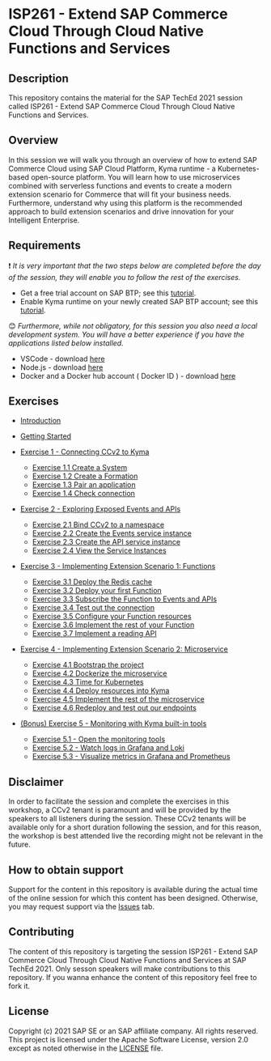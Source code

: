 # ISP261 - Extend SAP Commerce Cloud Through Cloud Native Functions and Services

## Description

This repository contains the material for the SAP TechEd 2021 session called ISP261 - Extend SAP Commerce Cloud Through Cloud Native Functions and Services.

## Overview

In this session we will walk you through an overview of how to extend SAP Commerce Cloud using SAP Cloud Platform, Kyma runtime - a Kubernetes-based open-source platform. You will learn how to use microservices combined with serverless functions and events to create a modern extension scenario for Commerce that will fit your business needs. Furthermore, understand why using this platform is the recommended approach to build extension scenarios and drive innovation for your Intelligent Enterprise.

## Requirements

❗ _It is very important that the two steps below are completed before the day of the session, they will enable you to follow the rest of the exercises._

- Get a free trial account on SAP BTP; see this [tutorial](https://developers.sap.com/tutorials/hcp-create-trial-account.html).
- Enable Kyma runtime on your newly created SAP BTP account; see this [tutorial](https://developers.sap.com/tutorials/cp-kyma-getting-started.html).

😊 _Furthermore, while not obligatory, for this session you also need a local development system. You will have a better experience if you have the applications listed below installed._

- VSCode - download [here](https://code.visualstudio.com/)
- Node.js - download [here](https://nodejs.org/en/download/)
- Docker and a Docker hub account ( Docker ID ) - download [here](https://www.docker.com/products/docker-desktop)

## Exercises

- [Introduction](./isp261.pptx)
- [Getting Started](exercises/ex0/)
- [Exercise 1 - Connecting CCv2 to Kyma](exercises/ex1/)

  - [Exercise 1.1 Create a System](exercises/ex1#exercise-11---create-a-system)
  - [Exercise 1.2 Create a Formation](exercises/ex1#exercise-12---create-a-formation)
  - [Exercise 1.3 Pair an application](exercises/ex1#exercise-13---pair-an-application)
  - [Exercise 1.4 Check connection](exercises/ex1#exercise-14---check-connection)

- [Exercise 2 - Exploring Exposed Events and APIs](exercises/ex2/)

  - [Exercise 2.1 Bind CCv2 to a namespace](exercises/ex2#exercise-21---bind-ccv2-to-a-namespace)
  - [Exercise 2.2 Create the Events service instance](exercises/ex2#exercise-22---create-the-events-service-instance)
  - [Exercise 2.3 Create the API service instance](exercises/ex2#exercise-23---create-the-api-service-instance)
  - [Exercise 2.4 View the Service Instances](exercises/ex2#exercise-24---view-the-service-instances)

- [Exercise 3 - Implementing Extension Scenario 1: Functions](exercises/ex3/)

  - [Exercise 3.1 Deploy the Redis cache](exercises/ex3#exercise-31---deploy-a-redis-cache)
  - [Exercise 3.2 Deploy your first Function](exercises/ex3#exercise-32---deploy-your-first-function)
  - [Exercise 3.3 Subscribe the Function to Events and APIs](exercises/ex3#exercise-33---subscribe-the-function-to-events-and-bind-to-apis)
  - [Exercise 3.4 Test out the connection](exercises/ex3#exercise-34---test-out-the-connection)
  - [Exercise 3.5 Configure your Function resources](exercises/ex3#exercise-35---configure-your-function-resources)
  - [Exercise 3.6 Implement the rest of your Function](exercises/ex3#exercise-36---implement-the-rest-of-your-function)
  - [Exercise 3.7 Implement a reading API](exercises/ex3#exercise-37---implement-a-reading-api)

- [Exercise 4 - Implementing Extension Scenario 2: Microservice](exercises/ex4/)

  - [Exercise 4.1 Bootstrap the project](exercises/ex4#exercise-41---bootstrap-the-project)
  - [Exercise 4.2 Dockerize the microservice](exercises/ex4#exercise-42---dockerize-the-microservice)
  - [Exercise 4.3 Time for Kubernetes](exercises/ex4#exercise-43---time-for-kubernetes)
  - [Exercise 4.4 Deploy resources into Kyma](exercises/ex4#exercise-44---deploy-resources-into-kyma)
  - [Exercise 4.5 Implement the rest of the microservice](exercises/ex4#exercise-45---implement-the-rest-of-the-microservice)
  - [Exercise 4.6 Redeploy and test out our endpoints](exercises/ex4#exercise-46---redeploy-and-test-our-endpoints)

- [(Bonus) Exercise 5 - Monitoring with Kyma built-in tools](exercises/ex5/)
  - [Exercise 5.1 - Open the monitoring tools](exercises/ex5#exercise-51---open-the-monitoring-tools)
  - [Exercise 5.2 - Watch logs in Grafana and Loki](exercises/ex5#exercise-52---watch-logs-in-grafana-and-loki)
  - [Exercise 5.3 - Visualize metrics in Grafana and Prometheus](exercises/ex5#exercise-53---visualize-metrics-in-grafana-and-prometheus)

## Disclaimer

In order to facilitate the session and complete the exercises in this workshop, a CCv2 tenant is paramount and will be provided by the speakers to all listeners during the session. These CCv2 tenants will be available only for a short duration following the session, and for this reason, the workshop is best attended live the recording might not be relevant in the future.

## How to obtain support

Support for the content in this repository is available during the actual time of the online session for which this content has been designed. Otherwise, you may request support via the [Issues](../../issues) tab.

## Contributing

The content of this repository is targeting the session ISP261 - Extend SAP Commerce Cloud Through Cloud Native Functions and Services at SAP TechEd 2021. Only sesson speakers will make contributions to this repository. If you wanna enhance the content of this repository feel free to fork it.

## License

Copyright (c) 2021 SAP SE or an SAP affiliate company. All rights reserved. This project is licensed under the Apache Software License, version 2.0 except as noted otherwise in the [LICENSE](LICENSES/Apache-2.0.txt) file.
